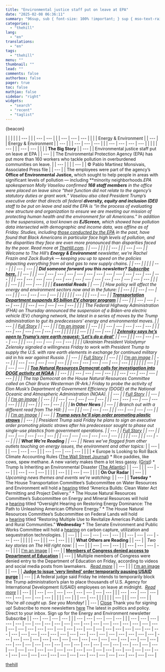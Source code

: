 ```yaml
---
title: "Environmental justice staff put on leave at EPA"
date: "2025-02-08 06:36:11"
summary: "96sup, sub { font-size: 100% !important; } sup { mso-text-raise:10% } sub { mso-text-raise:-10% } {beacon} Energy &amp; Environment Energy &amp; Environment The Big Story Environmental justice staff put on leave at EPAThe Environmental Protection Agency (EPA) has put more than 160 workers who tackle pollution in overburdened communities on..."
categories:
  - "thehill"
lang:
  - "en"
translations:
  - "en"
tags:
  - "thehill"
menu: ""
thumbnail: ""
lead: ""
comments: false
authorbox: false
pager: true
toc: false
mathjax: false
sidebar: "right"
widgets:
  - "search"
  - "recent"
  - "taglist"
---
```


{beacon}

| | | |  | | --- | | | --- | --- | | | --- | --- | --- |  | | | Energy & Environment | | --- |  | Energy & Environment | | --- | | | --- | --- | --- | | | --- | --- | --- | --- |  | |  | | --- | | | --- | --- |  | | | **The Big Story** | | --- |  | Environmental justice staff put on leave at EPA | | --- |  | The Environmental Protection Agency (EPA) has put more than 160 workers who tackle pollution in overburdened communities on leave. | | --- |  |  | | --- |  | © Pablo Martinez Monsivais, Associated Press file | | --- |  | The employees were part of the agency’s **Office of Environmental Justice,** which sought to help people in areas with significant levels of pollution — including **minority neighborhoods.**EPA spokesperson Molly Vaseliou confirmed **168 staff members** in the office were placed on leave since “their function did not relate to the agency’s statutory duties or grant work.” Vaseliou also cited President Trump’s executive order that directs all federal **diversity, equity and inclusion (DEI)** staff to be put on leave and said the EPA is “in the process of evaluating new structure and organization to ensure we are meeting our mission of protecting human health and the environment for all Americans.”  In addition to the suspensions, a tool known as **EJScreen,** which showed how pollution data intersected with demographic and income data, was offline as of Friday.    Studies, including [those conducted by the EPA](https://thehill.com/policy/energy-environment/375289-epa-scientists-find-emissions-greater-impact-low-income-communities/?email=467cb6399cb7df64551775e431052b43a775c749&emaila=12a6d4d069cd56cfddaa391c24eb7042&emailb=054528e7403871c79f668e49dd3c44b1ec00c7f611bf9388f76bb2324d6ca5f3&utm_source=Sailthru&utm_medium=email&utm_campaign=02.07.25%20Energy%20%26%20Environment%20RF%20JB) in the past, have found that Black Americans in particular face high levels of pollution, and the disparities they face are even more pronounced than disparities faced by the poor.    *Read more at [TheHill.com](https://thehill.com/policy/energy-environment/5132510-epa-pollution-employees-on-leave/?email=467cb6399cb7df64551775e431052b43a775c749&emaila=12a6d4d069cd56cfddaa391c24eb7042&emailb=054528e7403871c79f668e49dd3c44b1ec00c7f611bf9388f76bb2324d6ca5f3&utm_source=Sailthru&utm_medium=email&utm_campaign=02.07.25%20Energy%20%26%20Environment%20RF%20JB).* | | --- |  | |  | | --- | | | --- | --- |  | Welcome to The Hill’s **Energy & Environment** newsletter, we’re Rachel Frazin and Zack Budryk — keeping you up to speed on the policies impacting everything from oil and gas to new supply chains. | | --- |  | |  | | --- | | | --- | --- |  | **Did someone forward you this newsletter? [Subscribe here.](https://nxslink.thehill.com/join/7aa/signup)** | | --- | | | --- | --- | --- | --- | --- | --- | --- | --- | --- | --- | --- | --- | --- | | | --- | --- | --- | --- | --- | --- | --- | --- | --- | --- | --- | --- | --- | --- |  | |  | | --- | | | --- | --- |  | | | **Essential Reads** | | --- |  | *How policy will affect the energy and environment sectors now and in the future:* | | --- | | | --- | --- | --- | | | --- | --- | --- | --- |  | | | |  | | --- | | | --- | --- |  | **[Transportation Department suspends $5 billion EV charger program](https://thehill.com/policy/energy-environment/5132717-trump-administration-suspends-electric-vehicle-charging-network/?email=467cb6399cb7df64551775e431052b43a775c749&emaila=12a6d4d069cd56cfddaa391c24eb7042&emailb=054528e7403871c79f668e49dd3c44b1ec00c7f611bf9388f76bb2324d6ca5f3&utm_source=Sailthru&utm_medium=email&utm_campaign=02.07.25%20Energy%20%26%20Environment%20RF%20JB)** | | --- | | | --- | --- | --- | --- | | | --- | --- | --- | --- | --- |  | | | The Federal Highway Administration (FHA) on Thursday announced the suspension of a Biden-era electric vehicle (EV) charging network, the latest in a series of moves by the Trump administration to gut its predecessors’ energy and environmental moves. | | --- |  | [Full Story](https://thehill.com/policy/energy-environment/5132717-trump-administration-suspends-electric-vehicle-charging-network/?email=467cb6399cb7df64551775e431052b43a775c749&emaila=12a6d4d069cd56cfddaa391c24eb7042&emailb=054528e7403871c79f668e49dd3c44b1ec00c7f611bf9388f76bb2324d6ca5f3&utm_source=Sailthru&utm_medium=email&utm_campaign=02.07.25%20Energy%20%26%20Environment%20RF%20JB) | | --- | | | [I'm an image](https://thehill.com/policy/energy-environment/5132717-trump-administration-suspends-electric-vehicle-charging-network/?email=467cb6399cb7df64551775e431052b43a775c749&emaila=12a6d4d069cd56cfddaa391c24eb7042&emailb=054528e7403871c79f668e49dd3c44b1ec00c7f611bf9388f76bb2324d6ca5f3&utm_source=Sailthru&utm_medium=email&utm_campaign=02.07.25%20Energy%20%26%20Environment%20RF%20JB) | | --- | | | --- | --- | --- | --- | --- | | | --- | --- | --- | --- | --- | --- |  | | | |  | | --- | | | --- | --- |  | [**Zelensky says he’s open to Trump’s rare earth request: ‘Let’s do a deal’**](https://thehill.com/policy/energy-environment/5133463-zelensky-trump-rare-earth-minerals-deal-russia-putin/?email=467cb6399cb7df64551775e431052b43a775c749&emaila=12a6d4d069cd56cfddaa391c24eb7042&emailb=054528e7403871c79f668e49dd3c44b1ec00c7f611bf9388f76bb2324d6ca5f3&utm_source=Sailthru&utm_medium=email&utm_campaign=02.07.25%20Energy%20%26%20Environment%20RF%20JB) | | --- | | | --- | --- | --- | --- | | | --- | --- | --- | --- | --- |  | | | Ukrainian President Volodymyr Zelensky signaled a willingness Friday to work with President Trump to supply the U.S. with rare earth elements in exchange for continued military aid in his war against Russia. | | --- |  | [Full Story](https://thehill.com/policy/energy-environment/5133463-zelensky-trump-rare-earth-minerals-deal-russia-putin/?email=467cb6399cb7df64551775e431052b43a775c749&emaila=12a6d4d069cd56cfddaa391c24eb7042&emailb=054528e7403871c79f668e49dd3c44b1ec00c7f611bf9388f76bb2324d6ca5f3&utm_source=Sailthru&utm_medium=email&utm_campaign=02.07.25%20Energy%20%26%20Environment%20RF%20JB) | | --- | | | [I'm an image](https://thehill.com/policy/energy-environment/5133463-zelensky-trump-rare-earth-minerals-deal-russia-putin/?email=467cb6399cb7df64551775e431052b43a775c749&emaila=12a6d4d069cd56cfddaa391c24eb7042&emailb=054528e7403871c79f668e49dd3c44b1ec00c7f611bf9388f76bb2324d6ca5f3&utm_source=Sailthru&utm_medium=email&utm_campaign=02.07.25%20Energy%20%26%20Environment%20RF%20JB) | | --- | | | --- | --- | --- | --- | --- | | | --- | --- | --- | --- | --- | --- |  | | | |  | | --- | | | --- | --- |  | **[Top Natural Resources Democrat calls for investigation into DOGE activity at NOAA](https://thehill.com/policy/energy-environment/5133001-democrat-bruce-westerman-probe-noaa-doge-musk/?email=467cb6399cb7df64551775e431052b43a775c749&emaila=12a6d4d069cd56cfddaa391c24eb7042&emailb=054528e7403871c79f668e49dd3c44b1ec00c7f611bf9388f76bb2324d6ca5f3&utm_source=Sailthru&utm_medium=email&utm_campaign=02.07.25%20Energy%20%26%20Environment%20RF%20JB)** | | --- | | | --- | --- | --- | --- | | | --- | --- | --- | --- | --- |  | | | The top Democrat on the House Natural Resources Committee called on Chair Bruce Westerman (R-Ark.) Friday to probe the activity of Elon Musk’s Department of Government Efficiency (DOGE) at the National Oceanic and Atmospheric Administration (NOAA). | | --- |  | [Full Story](https://thehill.com/policy/energy-environment/5133001-democrat-bruce-westerman-probe-noaa-doge-musk/?email=467cb6399cb7df64551775e431052b43a775c749&emaila=12a6d4d069cd56cfddaa391c24eb7042&emailb=054528e7403871c79f668e49dd3c44b1ec00c7f611bf9388f76bb2324d6ca5f3&utm_source=Sailthru&utm_medium=email&utm_campaign=02.07.25%20Energy%20%26%20Environment%20RF%20JB) | | --- | | | [I'm an image](https://thehill.com/policy/energy-environment/5133001-democrat-bruce-westerman-probe-noaa-doge-musk/?email=467cb6399cb7df64551775e431052b43a775c749&emaila=12a6d4d069cd56cfddaa391c24eb7042&emailb=054528e7403871c79f668e49dd3c44b1ec00c7f611bf9388f76bb2324d6ca5f3&utm_source=Sailthru&utm_medium=email&utm_campaign=02.07.25%20Energy%20%26%20Environment%20RF%20JB) | | --- | | | --- | --- | --- | --- | --- | | | --- | --- | --- | --- | --- | --- |  | |  | | --- | | | --- | --- |  | | | **In Other News** | | --- |  | *Branch out with a different read from The Hill:* | | --- | | | --- | --- | --- | | | --- | --- | --- | --- |  | | | [I'm an image](https://thehill.com/policy/energy-environment/5132867-trump-plastic-straws-biden-order/?email=467cb6399cb7df64551775e431052b43a775c749&emaila=12a6d4d069cd56cfddaa391c24eb7042&emailb=054528e7403871c79f668e49dd3c44b1ec00c7f611bf9388f76bb2324d6ca5f3&utm_source=Sailthru&utm_medium=email&utm_campaign=02.07.25%20Energy%20%26%20Environment%20RF%20JB) | | --- |  | [**Trump says he’ll sign order promoting plastic straws**](https://thehill.com/policy/energy-environment/5132867-trump-plastic-straws-biden-order/?email=467cb6399cb7df64551775e431052b43a775c749&emaila=12a6d4d069cd56cfddaa391c24eb7042&emailb=054528e7403871c79f668e49dd3c44b1ec00c7f611bf9388f76bb2324d6ca5f3&utm_source=Sailthru&utm_medium=email&utm_campaign=02.07.25%20Energy%20%26%20Environment%20RF%20JB) | | --- |  | President Trump said Friday he plans to sign an executive order promoting plastic straws after his predecessor sought to phase out single-use plastics from government operations. | | --- |  | [Full Story](https://thehill.com/policy/energy-environment/5132867-trump-plastic-straws-biden-order/?email=467cb6399cb7df64551775e431052b43a775c749&emaila=12a6d4d069cd56cfddaa391c24eb7042&emailb=054528e7403871c79f668e49dd3c44b1ec00c7f611bf9388f76bb2324d6ca5f3&utm_source=Sailthru&utm_medium=email&utm_campaign=02.07.25%20Energy%20%26%20Environment%20RF%20JB) | | --- | | | --- | --- | --- | --- | --- | | | --- | --- | --- | --- | --- | --- |  | |  | | --- | | | --- | --- |  | | | **What We’re Reading** | | --- |  | *News we’ve flagged from other outlets touching on energy issues, the environment and other topics**:* | | --- | | | --- | --- | --- | | | --- | --- | --- | --- |  | | | * Europe Is Looking to Roll Back Climate Accounting Rules ([The Wall Street Journal](https://www.wsj.com/articles/europe-is-looking-to-roll-back-climate-accounting-rules-32c72856?email=467cb6399cb7df64551775e431052b43a775c749&emaila=12a6d4d069cd56cfddaa391c24eb7042&emailb=054528e7403871c79f668e49dd3c44b1ec00c7f611bf9388f76bb2324d6ca5f3&utm_source=Sailthru&utm_medium=email&utm_campaign=02.07.25%20Energy%20%26%20Environment%20RF%20JB "https://www.wsj.com/articles/europe-is-looking-to-roll-back-climate-accounting-rules-32c72856")) * Rice paddies, like cows, spew methane. A new variety makes them a lot less gassy. ([Grist](https://grist.org/food-and-agriculture/rice-paddies-methane-new-variety/?email=467cb6399cb7df64551775e431052b43a775c749&emaila=12a6d4d069cd56cfddaa391c24eb7042&emailb=054528e7403871c79f668e49dd3c44b1ec00c7f611bf9388f76bb2324d6ca5f3&utm_source=Sailthru&utm_medium=email&utm_campaign=02.07.25%20Energy%20%26%20Environment%20RF%20JB "https://grist.org/food-and-agriculture/rice-paddies-methane-new-variety/")) * Trump Is Inheriting an Environmental Disaster ([The Atlantic](https://www.theatlantic.com/health/archive/2025/02/trump-pfas-epa-lee-zeldin/681591/?email=467cb6399cb7df64551775e431052b43a775c749&emaila=12a6d4d069cd56cfddaa391c24eb7042&emailb=054528e7403871c79f668e49dd3c44b1ec00c7f611bf9388f76bb2324d6ca5f3&utm_source=Sailthru&utm_medium=email&utm_campaign=02.07.25%20Energy%20%26%20Environment%20RF%20JB "https://www.theatlantic.com/health/archive/2025/02/trump-pfas-epa-lee-zeldin/681591/")) | | --- | | | --- | --- | | | --- | --- | --- |  | |  | | --- | | | --- | --- |  | | | **On Our Radar** | | --- |  | *Upcoming news themes and events we’re watching:* | | --- |  | **Tuesday**   * The House Transportation Committee’s Subcommittee on Water Resources and Environment will hold a [hearing](https://transportation.house.gov/calendar/eventsingle.aspx?EventID=408197&email=467cb6399cb7df64551775e431052b43a775c749&emaila=12a6d4d069cd56cfddaa391c24eb7042&emailb=054528e7403871c79f668e49dd3c44b1ec00c7f611bf9388f76bb2324d6ca5f3&utm_source=Sailthru&utm_medium=email&utm_campaign=02.07.25%20Energy%20%26%20Environment%20RF%20JB "https://transportation.house.gov/calendar/eventsingle.aspx?EventID=408197") titled “America Builds: Clean Water Act Permitting and Project Delivery.” * The House Natural Resources Committee’s Subcommittee on Energy and Mineral Resources will hold a [hearing](https://naturalresources.house.gov/calendar/eventsingle.aspx?EventID=416907&email=467cb6399cb7df64551775e431052b43a775c749&emaila=12a6d4d069cd56cfddaa391c24eb7042&emailb=054528e7403871c79f668e49dd3c44b1ec00c7f611bf9388f76bb2324d6ca5f3&utm_source=Sailthru&utm_medium=email&utm_campaign=02.07.25%20Energy%20%26%20Environment%20RF%20JB "https://naturalresources.house.gov/calendar/eventsingle.aspx?EventID=416907") titled “Oversight Hearing on Restoring Energy Dominance: The Path to Unleashing American Offshore Energy.” * The House Natural Resources Committee’s Subcommittee on Federal Lands will hold a [hearing](https://naturalresources.house.gov/calendar/eventsingle.aspx?EventID=416908&email=467cb6399cb7df64551775e431052b43a775c749&emaila=12a6d4d069cd56cfddaa391c24eb7042&emailb=054528e7403871c79f668e49dd3c44b1ec00c7f611bf9388f76bb2324d6ca5f3&utm_source=Sailthru&utm_medium=email&utm_campaign=02.07.25%20Energy%20%26%20Environment%20RF%20JB "https://naturalresources.house.gov/calendar/eventsingle.aspx?EventID=416908") titled “Restoring Multiple Use to Revitalize Americas Public Lands and Rural Communities.”   **Wednesday**   * The Senate Environment and Public Works Committee will hold a [hearing](https://www.epw.senate.gov/public/index.cfm/hearings?ID=DBE38DFC-0DAA-4E89-9B20-738BAB382E21&email=467cb6399cb7df64551775e431052b43a775c749&emaila=12a6d4d069cd56cfddaa391c24eb7042&emailb=054528e7403871c79f668e49dd3c44b1ec00c7f611bf9388f76bb2324d6ca5f3&utm_source=Sailthru&utm_medium=email&utm_campaign=02.07.25%20Energy%20%26%20Environment%20RF%20JB) on carbon capture, utilization and sequestration technologies. | | --- | | | --- | --- | --- | --- | | | --- | --- | --- | --- | --- |  | |  | | --- | | | --- | --- |  | | | **What Others are Reading** | | --- |  | *Two key stories on The Hill right now:* | | --- | | | --- | --- | --- | | | --- | --- | --- | --- |  | | | [I'm an image](https://thehill.com/homenews/education/5132685-department-of-education-musk-doge-trump-frost/?email=467cb6399cb7df64551775e431052b43a775c749&emaila=12a6d4d069cd56cfddaa391c24eb7042&emailb=054528e7403871c79f668e49dd3c44b1ec00c7f611bf9388f76bb2324d6ca5f3&utm_source=Sailthru&utm_medium=email&utm_campaign=02.07.25%20Energy%20%26%20Environment%20RF%20JB) | | --- |  | [**Members of Congress denied access to Department of Education**](https://thehill.com/homenews/education/5132685-department-of-education-musk-doge-trump-frost/?email=467cb6399cb7df64551775e431052b43a775c749&emaila=12a6d4d069cd56cfddaa391c24eb7042&emailb=054528e7403871c79f668e49dd3c44b1ec00c7f611bf9388f76bb2324d6ca5f3&utm_source=Sailthru&utm_medium=email&utm_campaign=02.07.25%20Energy%20%26%20Environment%20RF%20JB) | | --- |  | Multiple members of Congress were denied entry to the Department of Education on Friday, according to videos and social media posts from lawmakers.   [*Read more*](https://thehill.com/homenews/education/5132685-department-of-education-musk-doge-trump-frost/?email=467cb6399cb7df64551775e431052b43a775c749&emaila=12a6d4d069cd56cfddaa391c24eb7042&emailb=054528e7403871c79f668e49dd3c44b1ec00c7f611bf9388f76bb2324d6ca5f3&utm_source=Sailthru&utm_medium=email&utm_campaign=02.07.25%20Energy%20%26%20Environment%20RF%20JB) | | --- | | | [I'm an image](https://thehill.com/regulation/court-battles/5133652-judge-limited-order-usaid/?email=467cb6399cb7df64551775e431052b43a775c749&emaila=12a6d4d069cd56cfddaa391c24eb7042&emailb=054528e7403871c79f668e49dd3c44b1ec00c7f611bf9388f76bb2324d6ca5f3&utm_source=Sailthru&utm_medium=email&utm_campaign=02.07.25%20Energy%20%26%20Environment%20RF%20JB) | | --- |  | [**Judge to issue ‘very limited’ order temporarily pausing USAID purge**](https://thehill.com/regulation/court-battles/5133652-judge-limited-order-usaid/?email=467cb6399cb7df64551775e431052b43a775c749&emaila=12a6d4d069cd56cfddaa391c24eb7042&emailb=054528e7403871c79f668e49dd3c44b1ec00c7f611bf9388f76bb2324d6ca5f3&utm_source=Sailthru&utm_medium=email&utm_campaign=02.07.25%20Energy%20%26%20Environment%20RF%20JB) | | --- |  | A federal judge said Friday he intends to temporarily block the Trump administration’s plan to place thousands of U.S. Agency for International Development (USAID) employees on leave at midnight.  *[Read more](https://thehill.com/regulation/court-battles/5133652-judge-limited-order-usaid/?email=467cb6399cb7df64551775e431052b43a775c749&emaila=12a6d4d069cd56cfddaa391c24eb7042&emailb=054528e7403871c79f668e49dd3c44b1ec00c7f611bf9388f76bb2324d6ca5f3&utm_source=Sailthru&utm_medium=email&utm_campaign=02.07.25%20Energy%20%26%20Environment%20RF%20JB)* | | --- | | | --- | --- | --- | --- | --- | --- | --- | --- | | | --- | --- | --- | --- | --- | --- | --- | --- | --- |  | |  | | --- | | | --- | --- |  | | | |  | | --- | | | --- | --- |  | *You’re all caught up. See you Monday!* | | --- |    [Close](#sailthru-signup-widget)  Thank you for signing up!  Subscribe to more newsletters [here](http://nxslink.thehill.com/join/7aa/signup)   The latest in politics and policy. Direct to your inbox. Sign up for the Energy and Environment newsletter                Subscribe | | --- | --- | --- | --- | | | --- | --- | --- | --- | --- | |
| --- | --- | --- | --- | --- | --- | --- | --- | --- | --- | --- | --- | --- | --- | --- | --- | --- | --- | --- | --- | --- | --- | --- | --- | --- | --- | --- | --- | --- | --- | --- | --- | --- | --- | --- | --- | --- | --- | --- | --- | --- | --- | --- | --- | --- | --- | --- | --- | --- | --- | --- | --- | --- | --- | --- | --- | --- | --- | --- | --- | --- | --- | --- | --- | --- | --- | --- | --- | --- | --- | --- | --- | --- | --- | --- | --- | --- | --- | --- | --- | --- | --- | --- | --- | --- | --- | --- | --- | --- | --- | --- | --- | --- | --- | --- | --- | --- | --- | --- | --- | --- | --- | --- | --- | --- | --- | --- | --- | --- | --- | --- | --- | --- |

[thehill](https://thehill.com/newsletters/energy-environment/5133741-environmental-justice-staff-put-on-leave-at-epa/)
